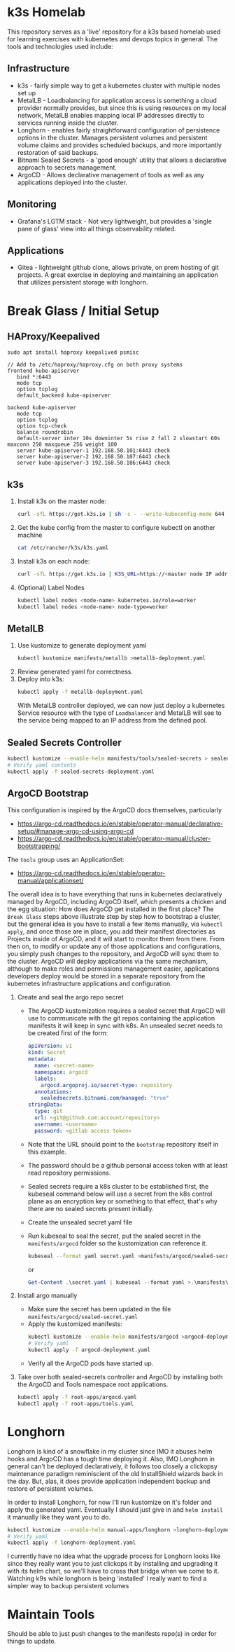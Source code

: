 # k3s Homelab

This repository serves as a 'live' repository for a k3s based homelab used for learning exercises with kubernetes
and devops topics in general. The tools and technologies used include:

## Infrastructure

- k3s - fairly simple way to get a kubernetes cluster with multiple nodes set up
- MetalLB - Loadbalancing for application access is something a cloud provider normally provides, but since this is using resources on my local network, MetalLB enables mapping local IP addresses directly to services running inside the cluster.
- Longhorn - enables fairly straightforward configuration of persistence options in the cluster. Manages persistent volumes and persistent volume claims and provides scheduled backups, and more importantly restoration of said backups.
- Bitnami Sealed Secrets - a 'good enough' utility that allows a declarative approach to secrets management.
- ArgoCD - Allows declarative management of tools as well as any applications deployed into the cluster.

## Monitoring

- Grafana's LGTM stack - Not very lightweight, but provides a 'single pane of glass' view into all things observability related.

## Applications

- Gitea - lightweight github clone, allows private, on prem hosting of git projects. A great exercise in deploying and maintaining an application that utilizes persistent storage with longhorn.

# Break Glass / Initial Setup

## HAProxy/Keepalived

`sudo apt install haproxy keepalived psmisc`

```
// Add to /etc/haproxy/haproxy.cfg on both proxy systems
frontend kube-apiserver
   bind *:6443
   mode tcp
   option tcplog
   default_backend kube-apiserver

backend kube-apiserver
   mode tcp
   option tcplog
   option tcp-check
   balance roundrobin
   default-server inter 10s downinter 5s rise 2 fall 2 slowstart 60s maxconn 250 maxqueue 256 weight 100
   server kube-apiserver-1 192.168.50.101:6443 check
   server kube-apiserver-2 192.168.50.107:6443 check
   server kube-apiserver-3 192.168.50.106:6443 check
```

## k3s

1. Install k3s on the master node:

   ```sh
   curl -sfL https://get.k3s.io | sh -s - --write-kubeconfig-mode 644 --token <pw> --node-taint CriticalAddonsOnly=true:NoExecute --bind-address <public IP address> --disable=traefik --disable=servicelb
   ```

1. Get the kube config from the master to configure kubectl on another machine

   ```sh
   cat /etc/rancher/k3s/k3s.yaml
   ```

1. Install k3s on each node:

   ```sh
   curl -sfL https://get.k3s.io | K3S_URL=https://<master node IP address>:6443 K3S_TOKEN=<pw> sh -
   ```

1. (Optional) Label Nodes
   ```sh
   kubectl label nodes <node-name> kubernetes.io/role=worker
   kubectl label nodes <node-name> node-type=worker
   ```

## MetalLB

1. Use kustomize to generate deployment yaml
   ```sh
   kubectl kustomize manifests/metallb >metallb-deployment.yaml
   ```
1. Review generated yaml for correctness.
1. Deploy into k3s:
   ```sh
   kubectl apply -f metallb-deployment.yaml
   ```
   With MetalLB controller deployed, we can now just deploy a kubernetes Service resource with the type of `Loadbalancer` and MetalLB will see to the service being mapped to an IP address from the defined pool.

## Sealed Secrets Controller

```sh
kubectl kustomize --enable-helm manifests/tools/sealed-secrets > sealed-secrets-deployment.yaml
# Verify yaml contents
kubectl apply -f sealed-secrets-deployment.yaml
```

## ArgoCD Bootstrap

This configuration is inspired by the ArgoCD docs themselves, particularly

- https://argo-cd.readthedocs.io/en/stable/operator-manual/declarative-setup/#manage-argo-cd-using-argo-cd
- https://argo-cd.readthedocs.io/en/stable/operator-manual/cluster-bootstrapping/

The `tools` group uses an ApplicationSet:

- https://argo-cd.readthedocs.io/en/stable/operator-manual/applicationset/

The overall idea is to have everything that runs in kubernetes declaratively managed by ArgoCD, including ArgoCD itself, which presents a chicken and the egg situation: How does ArgoCD get installed in the first place? The `Break Glass` steps above illustrate step by step how to bootstrap a cluster, but the general idea is you have to install a few items manually, via `kubectl apply`, and once those are in place, you add their manifest directories as Projects inside of ArgoCD, and it will start to monitor them from there. From then on, to modify or update any of those applications and configurations, you simply push changes to the repository, and ArgoCD will sync them to the cluster. ArgoCD will deploy applications via the same mechanism, although to make roles and permissions management easier, applications developers deploy would be stored in a separate repository from the kubernetes infrastructure applications and configuration.

1. Create and seal the argo repo secret

   - The ArgoCD kustomization requires a sealed secret that ArgoCD will use to communicate with the git repos containing the application manifests it will keep in sync with k8s. An unsealed secret needs to be created first
     of the form:

     ```yaml
     apiVersion: v1
     kind: Secret
     metadata:
       name: <secret-name>
       namespace: argocd
       labels:
         argocd.argoproj.io/secret-type: repository
       annotations:
         sealedsecrets.bitnami.com/managed: "true"
     stringData:
       type: git
       url: <git@github.com:account/repository>
       username: <username>
       password: <gitlab access token>
     ```

   - Note that the URL should point to the `bootstrap` repository itself in this example.
   - The password should be a github personal access token with at least read repository permissions.
   - Sealed secrets require a k8s cluster to be established first, the kubeseal command below will use a secret from the k8s control plane as an encryption key or something to that effect, that's why there are no sealed secrets present initially.
   - Create the unsealed secret yaml file
   - Run kubeseal to seal the secret, put the sealed secret in the `manifests/argocd` folder so the kustomization can reference it.

     ```sh
     kubeseal --format yaml secret.yaml >manifests/argocd/sealed-secret.yaml
     ```

     or

     ```powershell
     Get-Content .\secret.yaml | kubeseal --format yaml >.\manifests\argocd\sealed-secret.yaml
     ```

1. Install argo manually
   - Make sure the secret has been updated in the file `manifests/argocd/sealed-secret.yaml`
   - Apply the kustomized manifests:
     ```sh
     kubectl kustomize --enable-helm manifests/argocd >argocd-deployment.yaml
     # Verify yaml
     kubectl apply -f argocd-deployment.yaml
     ```
   - Verify all the ArgoCD pods have started up.
1. Take over both sealed-secrets controller and ArgoCD by installing both the ArgoCD and Tools namespace root applications.
   ```sh
   kubectl apply -f root-apps/argocd.yaml
   kubectl apply -f root-apps/tools.yaml
   ```

# Longhorn

Longhorn is kind of a snowflake in my cluster since IMO it abuses helm hooks and ArgoCD has a tough time deploying it. Also, IMO Longhorn in general can't be deployed declaratively, it follows too closely a clickopsy maintenance paradigm reminiscient of the old InstallShield wizards back in the day. But, alas, it does provide application independent backup and restore of persistent volumes.

In order to install Longhorn, for now I'll run kustomize on it's folder and apply the generated yaml. Eventually I should just give in and `helm install` it manually like they want you to do.

```sh
kubectl kustomize --enable-helm manual-apps/longhorn >longhorn-deployment.yaml
# Verify yaml
kubectl apply -f longhorn-deployment.yaml
```

I currently have no idea what the upgrade process for Longhorn looks like since they really want you to just clickops it by installing and upgrading it with its helm chart, so we'll have to cross that bridge when we come to it. Watching k9s while longhorn is being 'installed' I really want to find a simpler way to backup persistent volumes

# Maintain Tools

Should be able to just push changes to the manifests repo(s) in order for things to update.
